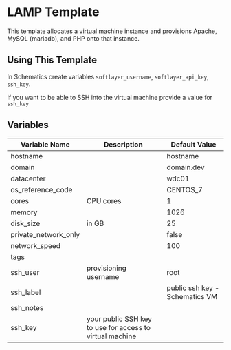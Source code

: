 # LAMP Template

This template allocates a virtual machine instance and provisions Apache, MySQL (mariadb), and PHP onto that instance. 

## Using This Template

In Schematics create variables `softlayer_username`, `softlayer_api_key`, `ssh_key`.

If you want to be able to SSH into the virtual machine provide a value for `ssh_key`

## Variables

|Variable Name|Description|Default Value|
|-------------|-----------|-------------|
|hostname     |           |hostname|
|domain       |           |domain.dev|
|datacenter   |           |wdc01|
|os_reference_code||CENTOS_7|
|cores|CPU cores|1|
|memory||1026|
|disk_size|in GB|25|
|private_network_only||false|
|network_speed||100|
|tags|||
|ssh_user|provisioning username|root|
|ssh_label||public ssh key - Schematics VM|
|ssh_notes|||
|ssh_key|your public SSH key to use for access to virtual machine||
